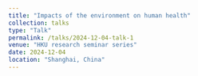 ```yaml
---
title: "Impacts of the environment on human health"
collection: talks
type: "Talk"
permalink: /talks/2024-12-04-talk-1
venue: "HKU research seminar series"
date: 2024-12-04
location: "Shanghai, China"
---
```


